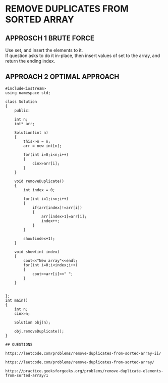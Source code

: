 # REMOVE DUPLICATES FROM SORTED ARRAY

## APPROSCH 1 BRUTE FORCE
Use set, and insert the elements to it. <br>
If question asks to do it in-place, then insert values of set to the array, and return the ending index.

## APPROACH 2 OPTIMAL APPROACH

```
#include<iostream>
using namespace std;

class Solution
{
    public:
    
    int n;
    int* arr;
    
    Solution(int n)
    {
        this->n = n;
        arr = new int[n];
        
        for(int i=0;i<n;i++)
        {
            cin>>arr[i];
        }
    }
    
    void removeDuplicate()
    {
        int index = 0;
        
        for(int i=1;i<n;i++)
        {
            if(arr[index]!=arr[i])
            {
                arr[index+1]=arr[i];
                index++;
            }
        }
        
        show(index+1);
    }
    
    void show(int index)
    {
        cout<<"New array"<<endl;
        for(int i=0;i<index;i++)
        {
            cout<<arr[i]<<" ";
        }
    }
    
    
};
int main()
{
    int n; 
    cin>>n;
    
    Solution obj(n);
    
    obj.removeDuplicate();
}

## QUESTIONS

https://leetcode.com/problems/remove-duplicates-from-sorted-array-ii/

https://leetcode.com/problems/remove-duplicates-from-sorted-array/

https://practice.geeksforgeeks.org/problems/remove-duplicate-elements-from-sorted-array/1
```
